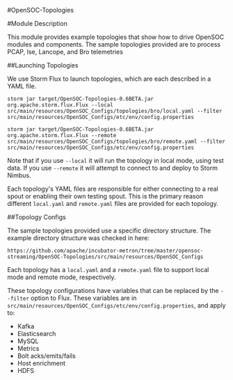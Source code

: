 #OpenSOC-Topologies

#Module Description

This module provides example topologies that show how to drive OpenSOC modules and components.  The sample topologies provided are to process PCAP, Ise, Lancope, and Bro telemetries

##Launching Topologies

We use Storm Flux to launch topologies, which are each described in a YAML file.

```
storm jar target/OpenSOC-Topologies-0.6BETA.jar org.apache.storm.flux.Flux --local src/main/resources/OpenSOC_Configs/topologies/bro/local.yaml --filter src/main/resources/OpenSOC_Configs/etc/env/config.properties

storm jar target/OpenSOC-Topologies-0.6BETA.jar org.apache.storm.flux.Flux --remote src/main/resources/OpenSOC_Configs/topologies/bro/remote.yaml --filter src/main/resources/OpenSOC_Configs/etc/env/config.properties
```

Note that if you use `--local` it will run the topology in local mode, using test data. If you use `--remote` it will attempt to connect to and deploy to Storm Nimbus.

Each topology's YAML files are responsible for either connecting to a real spout or enabling their own testing spout. This is the primary reason different `local.yaml` and `remote.yaml` files are provided for each topology.

##Topology Configs

The sample topologies provided use a specific directory structure.  The example directory structure was checked in here:

```
https://github.com/apache/incubator-metron/tree/master/opensoc-streaming/OpenSOC-Topologies/src/main/resources/OpenSOC_Configs
```

Each topology has a `local.yaml` and a `remote.yaml` file to support local mode and remote mode, respectively.

These topology configurations have variables that can be replaced by the `--filter` option to Flux. These variables are in `src/main/resources/OpenSOC_Configs/etc/env/config.properties`, and apply to:

- Kafka
- Elasticsearch
- MySQL
- Metrics
- Bolt acks/emits/fails
- Host enrichment
- HDFS
